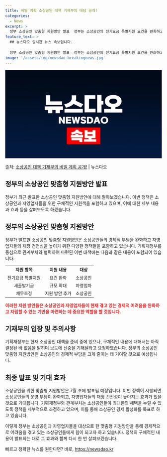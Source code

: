 ```yaml
---
title: 비밀 계획 소상공인 대책 기재부의 대담 공개!
categories:
  - News
excerpt: >
  정부 소상공인 맞춤형 지원방안 발표  정부는 소상공인의 전기요금 특별지원 요건을 완화하고 소상공인·자영업자의…
feature_text: >
  ## 뉴스다오 실시간 뉴스 속보입니다.

  정부 소상공인 맞춤형 지원방안 발표  정부는 소상공인의 전기요금 특별지원 요건을 완화하고 소상공인·자영업자의…
image: '/assets/img/newsdao_breakingnews.jpg'
---
```


![뉴스다오 속보](/assets/img/newsdao_breakingnews.jpg)

<p>출처: <a href="https://newsdao.kr/4473" rel="dofollow">소상공인 대책 기재부의 비밀 계획 공개!</a> | 뉴스다오</p>

<h2>정부의 소상공인 맞춤형 지원방안 발표</h2>
<p data-ke-size="size16">정부가 최근 발표한 소상공인 맞춤형 지원방안에 대해 알아보겠습니다. 이번 정책은 소상공인과 자영업자들을 위한 구체적인 지원책을 포함하고 있으며, 이에 대한 세부 내용과 효과 등을 살펴보도록 하겠습니다.</p>

<h2>정부의 소상공인 맞춤형 지원방안</h2>
<p data-ke-size="size16">정부가 발표한 소상공인 맞춤형 지원방안은 소상공인들의 경제적 부담을 완화하고 자영업자들의 재정 건전성을 높이기 위한 다양한 정책들을 포함하고 있습니다. 기획재정부를 중심으로 관계부처와 협력하여 마련된 이번 대책에는 다음과 같은 내용이 포함되어 있습니다.</p>

<table>
    <tr>
        <td style="text-align: center; height: 17px;"><b>지원 항목</b></td>
        <td style="text-align: center; height: 17px;"><b>지원 내용</b></td>
        <td style="text-align: center; height: 17px;"><b>대상</b></td>
    </tr>
    <tr>
        <td style="text-align: center; height: 17px;">전기요금 특별지원</td>
        <td style="text-align: center; height: 17px;">요건 완화</td>
        <td style="text-align: center; height: 17px;">소상공인</td>
    </tr>
    <tr>
        <td style="text-align: center; height: 17px;">새출발기금</td>
        <td style="text-align: center; height: 17px;">규모 확대</td>
        <td style="text-align: center; height: 17px;">자영업자</td>
    </tr>
    <tr>
        <td style="text-align: center; height: 17px;">채무조정</td>
        <td style="text-align: center; height: 17px;">지원 방안 추가</td>
        <td style="text-align: center; height: 17px;">소상공인</td>
    </tr>
</table>

<b><span style="color: #ee2323;">이러한 지원 방안들은 소상공인과 자영업자들이 현재 겪고 있는 경제적 어려움을 완화하고 자립할 수 있는 기반을 마련하는 데 중요한 역할을 할 것입니다.</span></b>

<h2>기재부의 입장 및 주의사항</h2>
<p data-ke-size="size16">기획재정부는 현재 소상공인 대책을 준비 중에 있으나, 구체적인 내용에 대해서는 아직 결정된 바 없음을 밝히며 보도에 신중을 기해달라고 요청하였습니다. 정부의 소상공인 맞춤형 지원방안은 소상공인의 경제적 부담을 크게 줄이는 데 기여할 것으로 예상됩니다.</p>

<h2>최종 발표 및 기대 효과</h2>
<p data-ke-size="size16">소상공인을 위한 맞춤형 지원방안은 7월 초에 발표될 예정입니다. 이번 정책이 시행되면 소상공인들의 운영 부담이 완화되고, 자영업자들의 재정 건전성이 높아지는 효과가 있을 것으로 기대됩니다. 기획재정부와 관계부처는 소상공인들이 최대한의 혜택을 누릴 수 있도록 정책을 세부적으로 조정하고 있으며, 이를 통해 소상공인 경제 활성화를 목표로 하고 있습니다.</p>

<p data-ke-size="size16">이렇게 정부는 소상공인과 자영업자들을 대상으로 한 맞춤형 지원방안을 통해 경제적으로 어려움을 겪고 있는 소상공인들에게 힘이 되고자 하고 있습니다. 정책의 구체적인 내용이 발표되는 대로 그 효과와 함께 다시 한 번 살펴보겠습니다.</p>

<p data-ke-size="size16"></p>
 

빠르고 정확한 뉴스를 원한다면? 바로, <a href="https://newsdao.kr" rel="dofollow">https://newsdao.kr</a>


    
